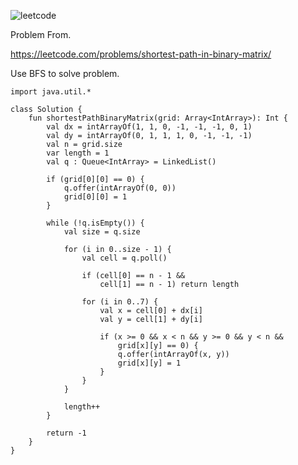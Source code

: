 ![leetcode](https://github.com/MYKIM95/LeetcodeDaily/assets/77060863/54508259-2bc5-471b-9e9a-3d9f781e5aa7)

Problem From.

https://leetcode.com/problems/shortest-path-in-binary-matrix/

Use BFS to solve problem.

```
import java.util.*

class Solution {
    fun shortestPathBinaryMatrix(grid: Array<IntArray>): Int {
        val dx = intArrayOf(1, 1, 0, -1, -1, -1, 0, 1)
        val dy = intArrayOf(0, 1, 1, 1, 0, -1, -1, -1)
        val n = grid.size
        var length = 1
        val q : Queue<IntArray> = LinkedList()

        if (grid[0][0] == 0) {
            q.offer(intArrayOf(0, 0))
            grid[0][0] = 1
        }

        while (!q.isEmpty()) {
            val size = q.size

            for (i in 0..size - 1) {
                val cell = q.poll()

                if (cell[0] == n - 1 &&
                    cell[1] == n - 1) return length

                for (i in 0..7) {
                    val x = cell[0] + dx[i]
                    val y = cell[1] + dy[i]

                    if (x >= 0 && x < n && y >= 0 && y < n &&
                        grid[x][y] == 0) {
                        q.offer(intArrayOf(x, y))
                        grid[x][y] = 1
                    }
                }
            }

            length++
        }

        return -1
    }
}
```
